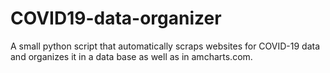 # COVID19-data-organizer
A small python script that automatically scraps websites for COVID-19 data and organizes it in a data base as well as in amcharts.com.
